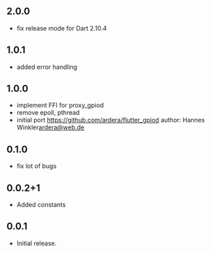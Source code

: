 ## 2.0.0

* fix release mode for Dart 2.10.4

## 1.0.1

* added error handling

## 1.0.0

* implement FFI for proxy_gpiod
* remove epoll, pthread
* initial port https://github.com/ardera/flutter_gpiod author: Hannes Winkler<ardera@web.de>

## 0.1.0

* fix lot of bugs

## 0.0.2+1

* Added constants

## 0.0.1

* Initial release.
